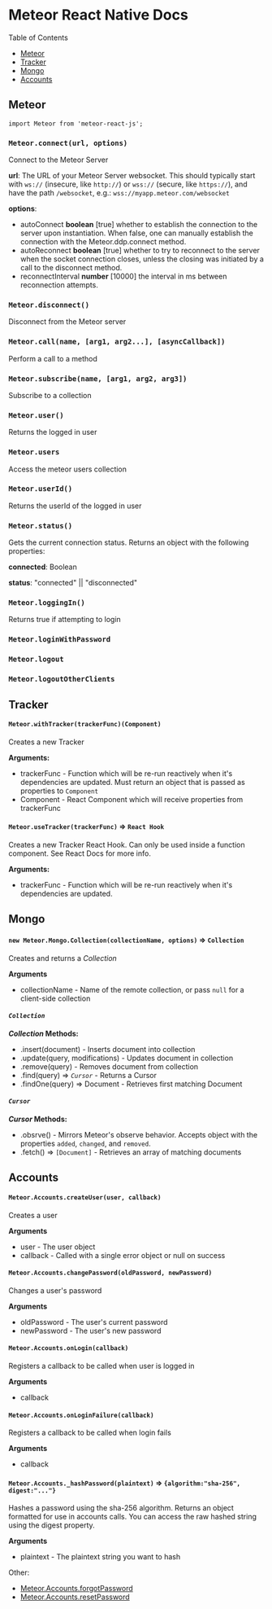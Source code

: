 # Meteor React Native Docs

Table of Contents

- [Meteor](#meteor)
- [Tracker](#tracker)
- [Mongo](#mongo)
- [Accounts](#accounts)

<h2 id="meteor">Meteor</h2>

`import Meteor from 'meteor-react-js';`

### `Meteor.connect(url, options)`

Connect to the Meteor Server

**url**: The URL of your Meteor Server websocket. This should typically start with `ws://` (insecure, like `http://`) or
`wss://` (secure, like `https://`), and have the path `/websocket`, e.g.: `wss://myapp.meteor.com/websocket`

**options**:

- autoConnect **boolean** [true] whether to establish the connection to the server upon instantiation. When false, one
  can manually establish the connection with the Meteor.ddp.connect method.
- autoReconnect **boolean** [true] whether to try to reconnect to the server when the socket connection closes, unless
  the closing was initiated by a call to the disconnect method.
- reconnectInterval **number** [10000] the interval in ms between reconnection attempts.

### `Meteor.disconnect()`

Disconnect from the Meteor server

### `Meteor.call(name, [arg1, arg2...], [asyncCallback])`

Perform a call to a method

### `Meteor.subscribe(name, [arg1, arg2, arg3])`

Subscribe to a collection

### `Meteor.user()`

Returns the logged in user

### `Meteor.users`

Access the meteor users collection

### `Meteor.userId()`

Returns the userId of the logged in user

### `Meteor.status()`

Gets the current connection status. Returns an object with the following properties:

**connected**: Boolean

**status**: "connected" || "disconnected"

### `Meteor.loggingIn()`

Returns true if attempting to login

### `Meteor.loginWithPassword`

### `Meteor.logout`

### `Meteor.logoutOtherClients`

<h2 id="tracker">Tracker</h2>

#### `Meteor.withTracker(trackerFunc)(Component)`

Creates a new Tracker

**Arguments:**

- trackerFunc - Function which will be re-run reactively when it's dependencies are updated. Must return an object that
  is passed as properties to `Component`
- Component - React Component which will receive properties from trackerFunc

#### `Meteor.useTracker(trackerFunc)` => `React Hook`

Creates a new Tracker React Hook. Can only be used inside a function component. See React Docs for more info.

**Arguments:**

- trackerFunc - Function which will be re-run reactively when it's dependencies are updated.

<h2 id="mongo">Mongo</h2>

#### `new Meteor.Mongo.Collection(collectionName, options)` => `Collection`

Creates and returns a _Collection_

**Arguments**

- collectionName - Name of the remote collection, or pass `null` for a client-side collection

#### _`Collection`_

**_Collection_ Methods:**

- .insert(document) - Inserts document into collection
- .update(query, modifications) - Updates document in collection
- .remove(query) - Removes document from collection
- .find(query) => _`Cursor`_ - Returns a Cursor
- .findOne(query) => Document - Retrieves first matching Document

#### _`Cursor`_

**_Cursor_ Methods:**

- .obsrve() - Mirrors Meteor's observe behavior. Accepts object with the properties `added`, `changed`, and `removed`.
- .fetch() => `[Document]` - Retrieves an array of matching documents

<h2 id="accounts">Accounts</h2>

#### `Meteor.Accounts.createUser(user, callback)`

Creates a user

**Arguments**

- user - The user object
- callback - Called with a single error object or null on success

#### `Meteor.Accounts.changePassword(oldPassword, newPassword)`

Changes a user's password

**Arguments**

- oldPassword - The user's current password
- newPassword - The user's new password

#### `Meteor.Accounts.onLogin(callback)`

Registers a callback to be called when user is logged in

**Arguments**

- callback

#### `Meteor.Accounts.onLoginFailure(callback)`

Registers a callback to be called when login fails

**Arguments**

- callback

#### `Meteor.Accounts._hashPassword(plaintext)` => `{algorithm:"sha-256", digest:"..."}`

Hashes a password using the sha-256 algorithm. Returns an object formatted for use in accounts calls. You can access the
raw hashed string using the digest property.

**Arguments**

- plaintext - The plaintext string you want to hash

Other:

- [Meteor.Accounts.forgotPassword](http://docs.meteor.com/#/full/accounts_changepassword)
- [Meteor.Accounts.resetPassword](http://docs.meteor.com/#/full/accounts_resetpassword)
